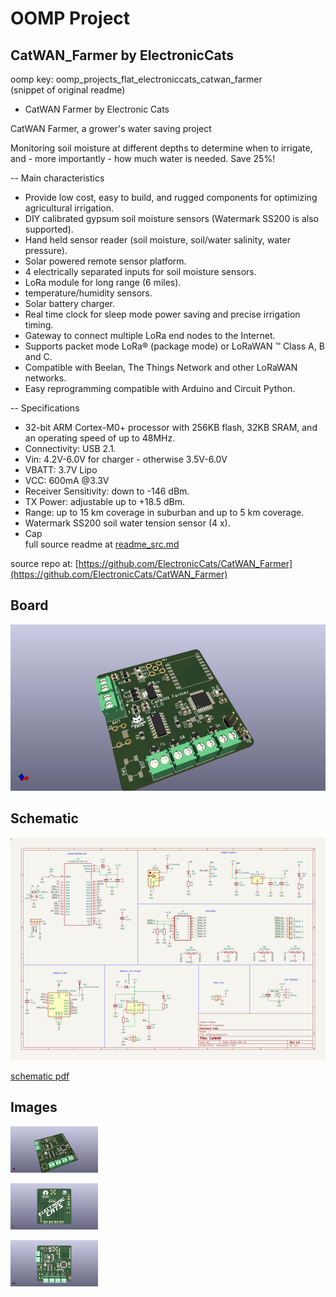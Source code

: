 # OOMP Project  
## CatWAN_Farmer  by ElectronicCats  
  
oomp key: oomp_projects_flat_electroniccats_catwan_farmer  
(snippet of original readme)  
  
- CatWAN Farmer by Electronic Cats  
  
CatWAN Farmer, a grower's water saving project  
  
Monitoring soil moisture at different depths to determine when to irrigate, and - more importantly - how much water is needed. Save 25%!  
  
  
-- Main characteristics  
  
- Provide low cost, easy to build, and rugged components for optimizing agricultural irrigation.  
- DIY calibrated gypsum soil moisture sensors (Watermark SS200 is also supported).  
- Hand held sensor reader (soil moisture, soil/water salinity, water pressure).  
- Solar powered remote sensor platform.  
- 4 electrically separated inputs for soil moisture sensors.  
- LoRa module for long range (6 miles).  
- temperature/humidity sensors.  
- Solar battery charger.  
- Real time clock for sleep mode power saving and precise irrigation timing.  
- Gateway to connect multiple LoRa end nodes to the Internet.  
- Supports packet mode LoRa® (package mode) or LoRaWAN ™ Class A, B and C.  
- Compatible with Beelan, The Things Network and other LoRaWAN networks.  
- Easy reprogramming compatible with Arduino and Circuit Python.  
  
-- Specifications  
  
- 32-bit ARM Cortex-M0+ processor with 256KB flash, 32KB SRAM, and an operating speed of up to 48MHz.   
- Connectivity: USB 2.1.  
- Vin: 4.2V-6.0V for charger - otherwise 3.5V-6.0V  
- VBATT: 3.7V Lipo  
- VCC: 600mA @3.3V  
- Receiver Sensitivity: down to -146 dBm.  
- TX Power: adjustable up to +18.5 dBm.  
- Range: up to 15 km coverage in suburban and up to 5 km coverage.  
- Watermark SS200 soil water tension sensor (4 x).  
- Cap  
  full source readme at [readme_src.md](readme_src.md)  
  
source repo at: [https://github.com/ElectronicCats/CatWAN_Farmer](https://github.com/ElectronicCats/CatWAN_Farmer)  
## Board  
  
[![working_3d.png](working_3d_600.png)](working_3d.png)  
## Schematic  
  
[![working_schematic.png](working_schematic_600.png)](working_schematic.png)  
  
[schematic pdf](working_schematic.pdf)  
## Images  
  
[![working_3d.png](working_3d_140.png)](working_3d.png)  
  
[![working_3d_back.png](working_3d_back_140.png)](working_3d_back.png)  
  
[![working_3d_front.png](working_3d_front_140.png)](working_3d_front.png)  
